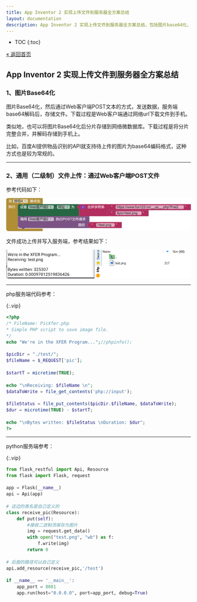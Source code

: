 ```yaml
---
title: App Inventor 2 实现上传文件到服务器全方案总结
layout: documentation
description: App Inventor 2 实现上传文件到服务器全方案总结，包括图片base64化，base64编解码，Web客户端POST文件，php及python服务端代码编写。
---
```


* TOC
{:toc}

[&laquo; 返回首页](index.html)

## App Inventor 2 实现上传文件到服务器全方案总结

### 1、图片Base64化

图片Base64化，然后通过Web客户端POST文本的方式，发送数据，服务端base64解码后，存储文件。下载过程是Web客户端通过网络url下载文件到手机。

类似地，也可以将图片Base64化后分片存储到网络微数据库。下载过程是将分片完整合并，并解码存储到手机上。

比如，百度AI提供物品识别的API就支持待上传的图片为base64编码格式，这种方式也是较为常规的。

***
### 2、通用（二级制）文件上传：通过Web客户端POST文件

参考代码如下：

![上传文件到服务器](../components/images/上传文件到服务器.png)

文件成功上传并写入服务端，参考结果如下：

![文件上传服务器结果](../components/images/文件上传服务器结果.png)

***
php服务端代码参考：

{:.vip}
```php
<?php
/* FileName: PicXfer.php
* Simple PHP script to save image file.
*/
echo "We're in the XFER Program...";//phpinfo();

$picDir = "./test/";
$fileName = $_REQUEST['pic'];

$startT = microtime(TRUE);

echo "\nReceiving: $fileName \n";
$dataToWrite = file_get_contents('php://input');

$fileStatus = file_put_contents($picDir.$fileName, $dataToWrite);
$dur = microtime(TRUE) - $startT;

echo "\nBytes written: $fileStatus \nDuration: $dur";
?>
```


***
python服务端参考：

{:.vip}
```python
from flask_restful import Api, Resource
from flask import Flask, request

app = Flask(__name__)
api = Api(app)

# 这边的类名是自己定义的
class receive_pic(Resource):
    def put(self):
        #接收二进制流保存为图片
        img = request.get_data()
        with open("test.png", "wb") as f:
            f.write(img)
        return 0
        
# 后面的路径可以自己定义
api.add_resource(receive_pic,'/test')

if __name__ == '__main__':
    app_port = 8081
    app.run(host="0.0.0.0", port=app_port, debug=True)
```